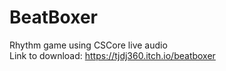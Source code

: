 # BeatBoxer
Rhythm game using CSCore live audio  
Link to download: https://tjdj360.itch.io/beatboxer
